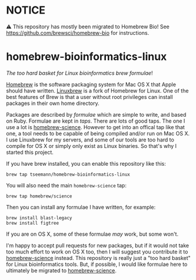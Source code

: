 # NOTICE

:warning: This repository has mostly been migrated to Homebrew Bio!
See https://github.com/brewsci/homebrew-bio for instructions.

# homebrew-bioinformatics-linux

_The too hard basket for Linux bioinformatics brew formulae_!

[Homebrew](http://brew.sh/) is the software packaging system for Mac OS X
that Apple should have written. 
[Linuxbrew](https://github.com/Homebrew/linuxbrew) is a fork of Homebrew for
Linux.  One of the best features of Brew is that a user without root
privileges can install packages in their own home directory.

Packages are described by _formulae_ which are simple to write, and based on
Ruby.  Formulae are kept in _taps_.  There are lots of good taps.  The one I
use a lot is
[homebrew-science](https://github.com/Homebrew/homebrew-science).  However
to get into an offical tap like that one, a tool needs to be capable of
being compiled and/or run on Mac OS X.  I use Linuxbrew for my servers, and
some of our tools are too hard to compile for OS X or simply only exist as
Linux binaries.  So that's why I started this project.

If you have brew installed, you can enable this repository like this:

    brew tap tseemann/homebrew-bioinformatics-linux
    
You will also need the main `homebrew-science` tap:

    brew tap homebrew/science
    
Then you can install any formulae I have written, for example:

    brew install blast-legacy
    brew install figtree

If you are on OS X, some of these formulae _may_ work, but some won't. 

I'm happy to accept pull requests for new packages, but if it would not take
too much effort to work on OS X too, then I will suggest you contribute it
to [homebrew-science](https://github.com/Homebrew/homebrew-science) instead. 
This repository is really just a "too hard basket" for Linux bioinformatics
tools.  But, if possible, I would like formulae here to ultimately be
migrated to [homebrew-science](https://github.com/Homebrew/homebrew-science).
